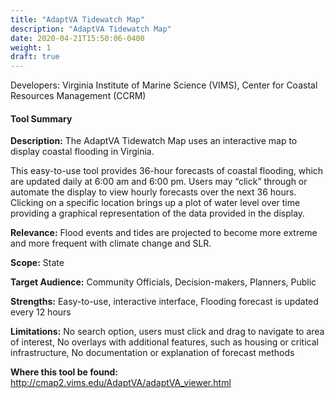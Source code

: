 ```yaml
---
title: "AdaptVA Tidewatch Map"
description: "AdaptVA Tidewatch Map"
date: 2020-04-21T15:50:06-0400
weight: 1
draft: true
---
```

Developers: Virginia Institute of Marine Science (VIMS), Center for Coastal Resources Management (CCRM)

#### Tool Summary
**Description:** The AdaptVA Tidewatch Map uses an interactive map to display coastal flooding in Virginia. 

This easy-to-use tool provides 36-hour forecasts of coastal flooding, which are updated daily at 6:00 am and 6:00 pm. Users may “click” through or automate the display to view hourly forecasts over the next 36 hours. Clicking on a specific location brings up a plot of water level over time providing a graphical representation of the data provided in the display.

**Relevance:** Flood events and tides are projected to become more extreme and more frequent with climate change and SLR.

**Scope:** State

**Target Audience:** Community Officials, Decision-makers, Planners, Public

**Strengths:** Easy-to-use, interactive interface, Flooding forecast is updated every 12 hours

**Limitations:** No search option, users must click and drag to navigate to area of interest, No overlays with additional features, such as housing or critical infrastructure, No documentation or explanation of forecast methods

**Where this tool be found:** http://cmap2.vims.edu/AdaptVA/adaptVA_viewer.html
